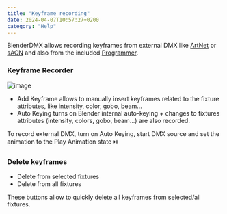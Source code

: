 ```yaml
---
title: "Keyframe recording"
date: 2024-04-07T10:57:27+0200
category: "Help"
---
```


BlenderDMX allows recording keyframes from external DMX like [ArtNet](../artnet) or [sACN](../sacn) and also from the included [Programmer](../programmer).

### Keyframe Recorder

![image](../media/keyframe_recorder.png)

- Add Keyframe allows to manually insert keyframes related to the fixture attributes, like intensity, color, gobo, beam...
- Auto Keying turns on Blender internal auto-keying + changes to fixtures attributes (intensity, colors, gobo, beam...) are also recorded.

To record external DMX, turn on Auto Keying, start DMX source and set the animation to the Play Animation state :play_or_pause_button: 

### Delete keyframes

- Delete from selected fixtures
- Delete from all fixtures

These buttons allow to quickly delete all keyframes from selected/all fixtures.

